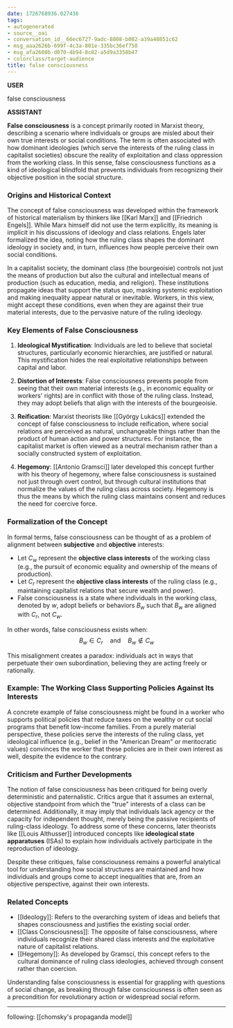 ```yaml
---
date: 1726768936.027436
tags:
- autogenerated
- source__oai
- conversation_id__66ec6727-9adc-8008-b002-a39a40851c62
- msg_aaa2626b-699f-4c3a-801e-335bc36ef750
- msg_afa2608b-d070-4b94-8c82-a5d9a3358b47
- colorclass/target-audience
title: false consciousness
---
```


**USER**

false consciousness


**ASSISTANT**

**False consciousness** is a concept primarily rooted in Marxist theory, describing a scenario where individuals or groups are misled about their own true interests or social conditions. The term is often associated with how dominant ideologies (which serve the interests of the ruling class in capitalist societies) obscure the reality of exploitation and class oppression from the working class. In this sense, false consciousness functions as a kind of ideological blindfold that prevents individuals from recognizing their objective position in the social structure.

### Origins and Historical Context
The concept of false consciousness was developed within the framework of historical materialism by thinkers like [[Karl Marx]] and [[Friedrich Engels]]. While Marx himself did not use the term explicitly, its meaning is implicit in his discussions of ideology and class relations. Engels later formalized the idea, noting how the ruling class shapes the dominant ideology in society and, in turn, influences how people perceive their own social conditions.

In a capitalist society, the dominant class (the bourgeoisie) controls not just the means of production but also the cultural and intellectual means of production (such as education, media, and religion). These institutions propagate ideas that support the status quo, masking systemic exploitation and making inequality appear natural or inevitable. Workers, in this view, might accept these conditions, even when they are against their true material interests, due to the pervasive nature of the ruling ideology.

### Key Elements of False Consciousness

1. **Ideological Mystification**: Individuals are led to believe that societal structures, particularly economic hierarchies, are justified or natural. This mystification hides the real exploitative relationships between capital and labor.
   
2. **Distortion of Interests**: False consciousness prevents people from seeing that their own material interests (e.g., in economic equality or workers' rights) are in conflict with those of the ruling class. Instead, they may adopt beliefs that align with the interests of the bourgeoisie.

3. **Reification**: Marxist theorists like [[György Lukács]] extended the concept of false consciousness to include reification, where social relations are perceived as natural, unchangeable things rather than the product of human action and power structures. For instance, the capitalist market is often viewed as a neutral mechanism rather than a socially constructed system of exploitation.

4. **Hegemony**: [[Antonio Gramsci]] later developed this concept further with his theory of hegemony, where false consciousness is sustained not just through overt control, but through cultural institutions that normalize the values of the ruling class across society. Hegemony is thus the means by which the ruling class maintains consent and reduces the need for coercive force.

### Formalization of the Concept

In formal terms, false consciousness can be thought of as a problem of alignment between **subjective** and **objective** interests:

- Let $C_w$ represent the **objective class interests** of the working class (e.g., the pursuit of economic equality and ownership of the means of production).
- Let $C_r$ represent the **objective class interests** of the ruling class (e.g., maintaining capitalist relations that secure wealth and power).
- False consciousness is a state where individuals in the working class, denoted by $w$, adopt beliefs or behaviors $B_w$ such that $B_w$ are aligned with $C_r$, not $C_w$. 

In other words, false consciousness exists when:
$$
B_w \in C_r \quad \text{and} \quad B_w \notin C_w
$$

This misalignment creates a paradox: individuals act in ways that perpetuate their own subordination, believing they are acting freely or rationally.

### Example: The Working Class Supporting Policies Against Its Interests

A concrete example of false consciousness might be found in a worker who supports political policies that reduce taxes on the wealthy or cut social programs that benefit low-income families. From a purely material perspective, these policies serve the interests of the ruling class, yet ideological influence (e.g., belief in the "American Dream" or meritocratic values) convinces the worker that these policies are in their own interest as well, despite the evidence to the contrary.

### Criticism and Further Developments

The notion of false consciousness has been critiqued for being overly deterministic and paternalistic. Critics argue that it assumes an external, objective standpoint from which the "true" interests of a class can be determined. Additionally, it may imply that individuals lack agency or the capacity for independent thought, merely being the passive recipients of ruling-class ideology. To address some of these concerns, later theorists like [[Louis Althusser]] introduced concepts like **ideological state apparatuses** (ISAs) to explain how individuals actively participate in the reproduction of ideology.

Despite these critiques, false consciousness remains a powerful analytical tool for understanding how social structures are maintained and how individuals and groups come to accept inequalities that are, from an objective perspective, against their own interests.

### Related Concepts

- [[Ideology]]: Refers to the overarching system of ideas and beliefs that shapes consciousness and justifies the existing social order.
- [[Class Consciousness]]: The opposite of false consciousness, where individuals recognize their shared class interests and the exploitative nature of capitalist relations.
- [[Hegemony]]: As developed by Gramsci, this concept refers to the cultural dominance of ruling class ideologies, achieved through consent rather than coercion. 

Understanding false consciousness is essential for grappling with questions of social change, as breaking through false consciousness is often seen as a precondition for revolutionary action or widespread social reform.


---


following: [[chomsky's propaganda model]]